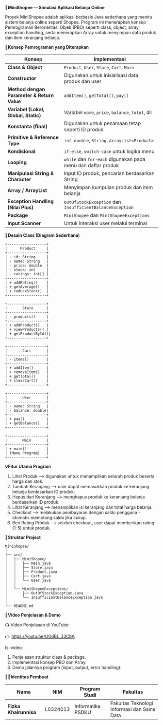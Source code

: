 **🛒MiniShopee — Simulasi Aplikasi Belanja Online**

Proyek MiniShopee adalah aplikasi berbasis Java sederhana yang meniru sistem belanja online seperti Shopee. Program ini menerapkan konsep Pemrograman Berorientasi Objek (PBO) seperti class, object, array, exception handling, serta menerapkan Array untuk menyimpan data produk dan item keranjang belanja.

**🧠Konsep Pemrograman yang Diterapkan**

| Konsep                                     | Implementasi                                                 |
| ------------------------------------------ | ------------------------------------------------------------ |
| **Class & Object**                         | `Product`, `User`, `Store`, `Cart`, `Main`                   |
| **Constructor**                            | Digunakan untuk inisialisasi data produk dan user            |
| **Method dengan Parameter & Return Value** | `addItem()`, `getTotal()`, `pay()`                           |
| **Variabel (Lokal, Global, Static)**       | Variabel `name`, `price`, `balance`, `total`, dll            |
| **Konstanta (final)**                      | Digunakan untuk penamaan tetap seperti ID produk             |
| **Primitive & Reference Type**             | `int`, `double`, `String`, `ArrayList<Product>`              |
| **Kondisional**                            | `if-else`, `switch-case` untuk logika menu                   |
| **Looping**                                | `while` dan `for-each` digunakan pada menu dan daftar produk |
| **Manipulasi String & Character**          | Input ID produk, pencarian berdasarkan String                |
| **Array / ArrayList**                      | Menyimpan kumpulan produk dan item belanja                   |
| **Exception Handling (Nilai Plus)**        | `OutOfStockException` dan `InsufficientBalanceException`     |
| **Package**                                | `MiniShopee` dan `MiniShopeeExceptions`                      |
| **Input Scanner**                          | Untuk interaksi user melalui terminal                        |


**🧩Desain Class (Diagram Sederhana)**
```
+------------------+
|      Product     |
+------------------+
| - id: String     |
| - name: String   |
| - price: double  |
| - stock: int     |
| - ratings: int[] |
+------------------+
| + addRating()    |
| + getAverage()   |
| + reduceStock()  |
+------------------+

+------------------+
|       Store      |
+------------------+
| - products[]     |
+------------------+
| + addProduct()   |
| + viewProducts() |
| + getProductById()|
+------------------+

+------------------+
|       Cart       |
+------------------+
| - items[]        |
+------------------+
| + addItem()      |
| + removeItem()   |
| + getTotal()     |
| + clearCart()    |
+------------------+

+------------------+
|       User       |
+------------------+
| - name: String   |
| - balance: double|
+------------------+
| + pay()          |
| + getBalance()   |
+------------------+

+------------------+
|       Main       |
+------------------+
| + main()         |
| (Menu Program)   |
+------------------+
```

**💡Fitur Utama Program**
1. Lihat Produk --> digunakan untuk menampilkan seluruh produk beserta harga dan stok.
2. Tambah Keranjang --> user dapat memasukkan produk ke keranjang belanja berdasarkan ID produk.
3. Hapus dari Keranjang --> menghapus produk ke keranjang belanja berdasarkan ID produk.
4. Lihat Keranjang --> menampilkan isi keranjang dan total harga belanja.
5. Checkout --> melakukan pembayaran dengan saldo pengguna - otomatis memotong saldo jika cukup.
6. Beri Rating Produk --> setelah checkout, user dapat memberikan rating (1-5) untuk produk.

**🧩Struktur Project**
```
MiniShopee/
│
├── src/
│   ├── MiniShopee/
│   │   ├── Main.java
│   │   ├── Store.java
│   │   ├── Product.java
│   │   ├── Cart.java
│   │   └── User.java
│   │
│   └── MiniShopeeExceptions/
│       ├── OutOfStockException.java
│       └── InsufficientBalanceException.java
│
└── README.md

```

**🎥Video Penjelasan & Demo**

📺 Video Penjelasan di YouTube:

👉 https://youtu.be/UOdBL_33CbA

Isi video:
1. Penjelasan struktur class & package.
2. Implementasi konsep PBO dan Array.
3. Demo jalannya program (input, output, error handling).

**👩‍🎓Identitas Pembuat**

| Nama                  | NIM      | Program Studi | Fakultas                     |
| --------------------- | -------- | ------------- | ---------------------------- |
| **Fizka Khairunnisa** | L0324013 | Informatika PSDKU  | Fakultas Teknologi Informasi dan Sains Data|

